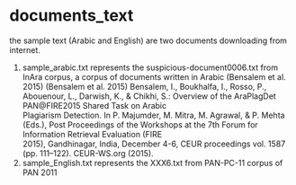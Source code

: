 # documents_text
the sample text (Arabic and English) are two documents downloading from internet.
1. sample_arabic.txt represents the suspicious-document0006.txt from InAra corpus, a corpus of documents written in Arabic (Bensalem et al. 2015)
   (Bensalem et al. 2015) Bensalem, I., Boukhalfa, I., Rosso, P., Abouenour, L., Darwish, K., & Chikhi, S.: Overview of the AraPlagDet PAN@FIRE2015 Shared Task on Arabic         
   Plagiarism   Detection. In P. Majumder, M. Mitra, M. Agrawal, & P. Mehta (Eds.), Post Proceedings of the Workshops at the 7th Forum for Information Retrieval Evaluation (FIRE   
   2015), Gandhinagar, India, December 4-6, CEUR proceedings vol. 1587 (pp. 111–122). CEUR-WS.org (2015).
2. sample_English.txt represents the XXX6.txt from PAN-PC-11 corpus of PAN 2011

